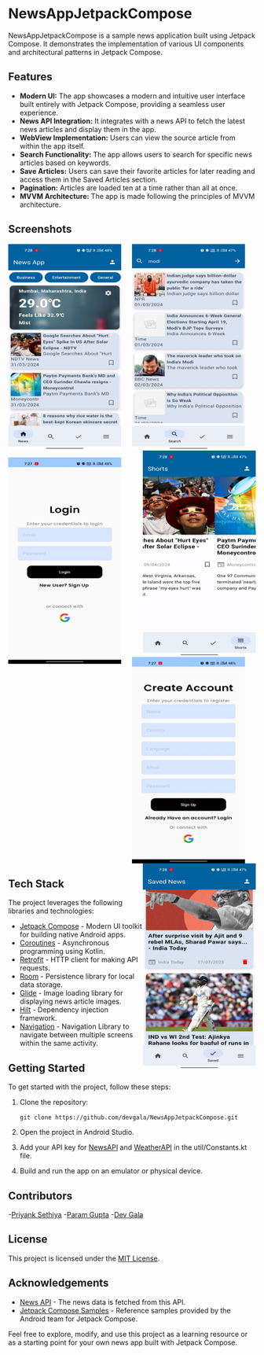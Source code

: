 # NewsAppJetpackCompose
NewsAppJetpackCompose is a sample news application built using Jetpack Compose. It demonstrates the implementation of various UI components and architectural patterns in Jetpack Compose.

## Features

- **Modern UI:** The app showcases a modern and intuitive user interface built entirely with Jetpack Compose, providing a seamless user experience.
- **News API Integration:** It integrates with a news API to fetch the latest news articles and display them in the app.
- **WebView Implementation:** Users can view the source article from within the app itself.
- **Search Functionality:** The app allows users to search for specific news articles based on keywords.
- **Save Articles:** Users can save their favorite articles for later reading and access them in the Saved Articles section.
- **Pagination:** Articles are loaded ten at a time rather than all at once.
- **MVVM Architecture:** The app is made following the principles of MVVM architecture.

## Screenshots


<p align="center">
  <img src="https://github.com/devgala/NewsAppJetpackCompose/blob/main/home.jpeg" width="230" height="420" align="left">
  <img src="https://github.com/devgala/NewsAppJetpackCompose/blob/main/search.jpeg" width="230" height="420" align="center"> 
  <img src="https://github.com/devgala/NewsAppJetpackCompose/blob/main/shorts.jpeg" width="230" height="420" align="right">
</p>

<p align="center">
  <img src="https://github.com/devgala/NewsAppJetpackCompose/blob/main/login.jpeg" width="230" height="420" align="left">
  <img src="https://github.com/devgala/NewsAppJetpackCompose/blob/main/signup.jpeg" width="230" height="420" align="center"> 
  <img src="https://github.com/devgala/NewsAppJetpackCompose/blob/main/saved.jpeg" width="230" height="420" align="right">
</p>


## Tech Stack

The project leverages the following libraries and technologies:

- [Jetpack Compose](https://developer.android.com/jetpack/compose) - Modern UI toolkit for building native Android apps.
- [Coroutines](https://developer.android.com/kotlin/coroutines) - Asynchronous programming using Kotlin.
- [Retrofit](https://square.github.io/retrofit/) - HTTP client for making API requests.
- [Room](https://developer.android.com/jetpack/androidx/releases/room) - Persistence library for local data storage.
- [Glide](https://github.com/bumptech/glide) - Image loading library for displaying news article images.
- [Hilt](https://dagger.dev/hilt/gradle-setup) - Dependency injection framework.
- [Navigation](https://developer.android.com/jetpack/compose/navigation) - Navigation Library to navigate between multiple screens within the same activity.


## Getting Started

To get started with the project, follow these steps:

1. Clone the repository:

   ```
   git clone https://github.com/devgala/NewsAppJetpackCompose.git
   ```

2. Open the project in Android Studio.
   
3. Add your API key for [NewsAPI](https://newsapi.org/) and [WeatherAPI](https://www.weatherapi.com/) in the util/Constants.kt file.  

4. Build and run the app on an emulator or physical device.

## Contributors
-[Priyank Sethiya](https://github.com/Priyank-Shethia3)
-[Param Gupta](https://github.com/Param-GG)
-[Dev Gala](https://github.com/devgala)

## License

This project is licensed under the [MIT License](LICENSE).

## Acknowledgements

- [News API](https://newsapi.org/) - The news data is fetched from this API.
- [Jetpack Compose Samples](https://github.com/android/compose-samples) - Reference samples provided by the Android team for Jetpack Compose.

Feel free to explore, modify, and use this project as a learning resource or as a starting point for your own news app built with Jetpack Compose.
